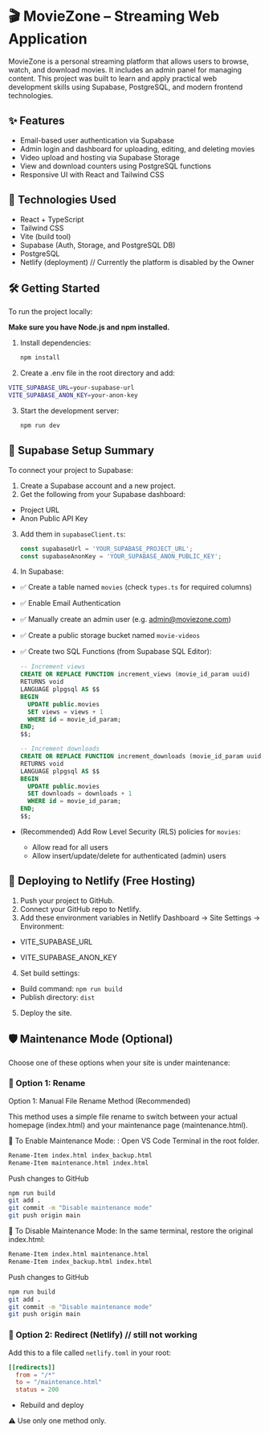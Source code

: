 
# 🎬 MovieZone – Streaming Web Application

MovieZone is a personal streaming platform that allows users to browse, watch, and download movies. It includes an admin panel for managing content. This project was built to learn and apply practical web development skills using Supabase, PostgreSQL, and modern frontend technologies.

## ✨ Features

- Email-based user authentication via Supabase
- Admin login and dashboard for uploading, editing, and deleting movies
- Video upload and hosting via Supabase Storage
- View and download counters using PostgreSQL functions
- Responsive UI with React and Tailwind CSS

## 🧰 Technologies Used

- React + TypeScript
- Tailwind CSS
- Vite (build tool)
- Supabase (Auth, Storage, and PostgreSQL DB)
- PostgreSQL
- Netlify (deployment)  // Currently the platform is disabled by the Owner

## 🛠️ Getting Started

To run the project locally:

**Make sure you have **Node.js** and **npm** installed.**

1. Install dependencies:
   ```bash
   npm install
   ```
2. Create a .env file in the root directory and add:

  ```bash
VITE_SUPABASE_URL=your-supabase-url
VITE_SUPABASE_ANON_KEY=your-anon-key
   ```


3. Start the development server:
   ```bash
   npm run dev
   ```

## 🔧 Supabase Setup Summary

To connect your project to Supabase:

1. Create a Supabase account and a new project.
2. Get the following from your Supabase dashboard:

- Project URL
- Anon Public API Key

3. Add them in `supabaseClient.ts`:
   ```ts
   const supabaseUrl = 'YOUR_SUPABASE_PROJECT_URL';
   const supabaseAnonKey = 'YOUR_SUPABASE_ANON_PUBLIC_KEY';
   ```

4. In Supabase:

- ✅ Create a table named `movies` (check `types.ts` for required columns)
- ✅ Enable Email Authentication
- ✅ Manually create an admin user (e.g. admin@moviezone.com)
- ✅ Create a public storage bucket named `movie-videos`
- ✅ Create two SQL Functions (from Supabase SQL Editor):
   ```sql
   -- Increment views
   CREATE OR REPLACE FUNCTION increment_views (movie_id_param uuid)
   RETURNS void
   LANGUAGE plpgsql AS $$
   BEGIN
     UPDATE public.movies
     SET views = views + 1
     WHERE id = movie_id_param;
   END;
   $$;

   -- Increment downloads
   CREATE OR REPLACE FUNCTION increment_downloads (movie_id_param uuid)
   RETURNS void
   LANGUAGE plpgsql AS $$
   BEGIN
     UPDATE public.movies
     SET downloads = downloads + 1
     WHERE id = movie_id_param;
   END;
   $$;
   ```

- (Recommended) Add Row Level Security (RLS) policies for `movies`:
  - Allow read for all users
  - Allow insert/update/delete for authenticated (admin) users

## 🚀 Deploying to Netlify (Free Hosting)

1. Push your project to GitHub.
2. Connect your GitHub repo to Netlify.
3. Add these environment variables in Netlify Dashboard → Site Settings → Environment:

- VITE_SUPABASE_URL

- VITE_SUPABASE_ANON_KEY



4. Set build settings:
- Build command: `npm run build`
- Publish directory: `dist`

5. Deploy the site.

## 🛡 Maintenance Mode (Optional)

Choose one of these options when your site is under maintenance:

### 🔹 Option 1: Rename
Option 1: Manual File Rename Method (Recommended)

This method uses a simple file rename to switch between your actual homepage (index.html) and your maintenance page (maintenance.html).

🔁 To Enable Maintenance Mode:
:
Open VS Code Terminal in the root folder.


 ```bash
Rename-Item index.html index_backup.html
Rename-Item maintenance.html index.html

   ```
Push changes to GitHub
```bash
npm run build
git add .
git commit -m "Disable maintenance mode"
git push origin main

   ```


   🔄 To Disable Maintenance Mode:
In the same terminal, restore the original index.html:


 ```bash
Rename-Item index.html maintenance.html
Rename-Item index_backup.html index.html

   ```
Push changes to GitHub
```bash
npm run build
git add .
git commit -m "Disable maintenance mode"
git push origin main

   ```



### 🔹 Option 2: Redirect (Netlify) // still not working 

Add this to a file called `netlify.toml` in your root:
```toml
[[redirects]]
  from = "/*"
  to = "/maintenance.html"
  status = 200
```
- Rebuild and deploy

⚠️ Use only one method only.

